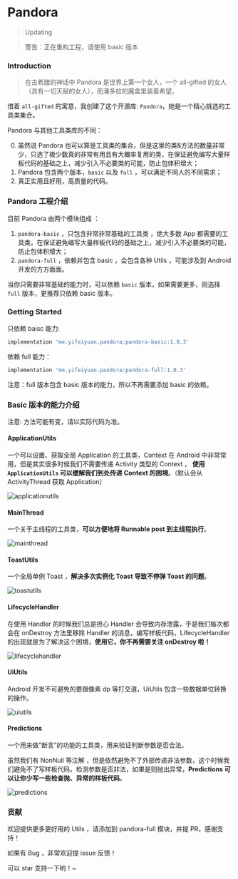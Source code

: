 # Pandora

> Updating

> 警告：正在重构工程，请使用 basic 版本


### Introduction

> 在古希腊的神话中 Pandora 是世界上第一个女人，一个 all-gifted 的女人（具有一切天赋的女人），而潘多拉的魔盒里装着希望。


借着 `all-gifted` 的寓意，我创建了这个开源库: `Pandora`，她是一个精心挑选的工具类集合。

Pandora 与其他工具类库的不同：

0. 虽然说 Pandora 也可以算是工具类的集合，但是这里的类&方法的数量非常少，只选了极少数真的非常有用且有大概率复用的类，在保证避免编写大量样板代码的基础之上，减少引入不必要类的可能，防止包体积增大；
1. Pandora 包含两个版本，`basic` 以及 `full` ，可以满足不同人的不同需求；
2. 真正实用且好用，高质量的代码。

### Pandora 工程介绍

目前 Pandora 由两个模块组成 ：

1. `pandora-basic` ，只包含非常非常基础的工具类 ，绝大多数 App 都需要的工具类，在保证避免编写大量样板代码的基础之上，减少引入不必要类的可能，防止包体积增大；
2. `pandora-full` ，依赖并包含 basic ，会包含各种 Utils ，可能涉及到 Android 开发的方方面面。


当你只需要非常基础的能力时，可以依赖 `basic` 版本，如果需要更多，则选择 `full` 版本，更推荐只依赖 basic 版本。


### Getting Started


只依赖 baisc 能力:

```groovy
implementation 'me.yifeiyuan.pandora:pandora-basic:1.0.3'
```



依赖 full 能力：

```groovy
implementation 'me.yifeiyuan.pandora:pandora-full:1.0.3'
```

注意：full 版本包含 basic 版本的能力，所以不再需要添加 basic 的依赖。


### Basic 版本的能力介绍

注意: 方法可能有变，请以实际代码为准。

#### ApplicationUtils

一个可以设置、获取全局 Application 的工具类，Context 在 Android 中非常常用，但是其实很多时候我们不需要传递 Activity 类型的 Context ， **使用 `ApplicationUtils` 可以缓解我们到处传递 Context 的困境**。（默认会从 ActivityThread 获取 Application）

![applicationutils](./assets/applicationutils.png)

#### MainThread

一个关于主线程的工具类，**可以方便地将 Runnable post 到主线程执行**。

![mainthread](./assets/mainthread.png)

#### ToastUtils

一个全局单例 Toast ，**解决多次实例化 Toast 导致不停弹 Toast 的问题**。

![toastutils](./assets/toastutils.png)

#### LifecycleHandler

在使用 Handler 的时候我们总是担心 Handler 会导致内存泄露，于是我们每次都会在 onDestroy 方法里移除 Handler 的消息，编写样板代码，LifecycleHandler 的出现就是为了解决这个困境，**使用它，你不再需要关注 onDestroy 啦！**

![lifecyclehandler](./assets/lifecyclehandler.png)

#### UiUtils

Android 开发不可避免的要跟像素 dp 等打交道，UiUtils 包含一些数据单位转换的操作。

![uiutils](./assets/uiutils.png)

#### Predictions

一个用来做”断言”的功能的工具类，用来验证判断参数是否合法。

虽然我们有 NonNull 等注解 ，但是依然避免不了外部传递非法参数，这个时候我们避免不了写样板代码，检测参数是否非法，如果是则抛出异常，**Predictions 可以让你少写一些检查抛、异常的样板代码**。

![predictions](./assets/predictions.png)

### 贡献

欢迎提供更多更好用的 Utils ，请添加到 pandora-full 模块，并提 PR，感谢支持！

如果有 Bug ，非常欢迎提 issue 反馈！

可以 star 支持一下哟！~